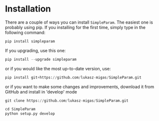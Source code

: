 # Installation

There are a couple of ways you can install `SimpleParam`. The easiest one is probably using pip. If you installing for the first time, simply type in the following command:

```python
pip install simpleparam
```

If you upgrading, use this one:

```python
pip install --upgrade simpleparam
```

or if you would like the most up-to-date version, use:

```python
pip install git+https://github.com/lukasz-migas/SimpleParam.git
```

or if you want to make some changes and improvements, download it from GitHub and install in 'develop' mode

```python
git clone https://github.com/lukasz-migas/SimpleParam.git

cd SimpleParam
python setup.py develop
```
